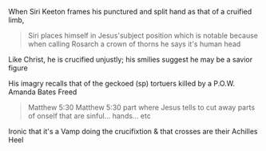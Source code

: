 
When Siri Keeton frames his punctured and split hand as that of a cruified limb,
> Siri places himself in Jesus'subject position which is notable because when calling Rosarch a crown of thorns he says it's human head
>


Like Christ, he is crucified unjustly; his smilies suggest he may be a savior figure

His imagry recalls that of the geckoed (sp) tortuers killed by a P.O.W. Amanda Bates Freed

>Matthew 5:30
Matthew 5:30 part where Jesus tells to cut away parts of onself that are sinful... hands... etc

Ironic that it's a Vamp doing the crucifixtion & that crosses are their Achilles Heel